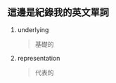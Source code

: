 ## 這邊是紀錄我的英文單詞

1. underlying
	> 基礎的
2. representation
	> 代表的
<!--stackedit_data:
eyJoaXN0b3J5IjpbMTA3ODg5MTQ0NV19
-->